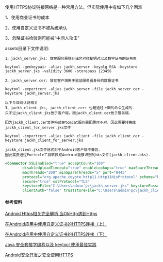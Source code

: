 使用HTTPS协议链接网络是一种常用方法。但实际使用中有如下几个困难

1、使用商业证书的成本

2、使用自定义证书不被系统承认

3、忽略证书检验则可能被“中间人攻击”

assets目录下文件说明:
    
    1、jackh_server.jks: 放在服务器端存储非对称秘钥对以及数字证书的证书库
    
    keytool -genkeypair -alias jackh_server -keyalg RSA -keystore jackh_server.jks -validity 3600 -storepass 123456
    
    2、jackh_server.cer: 放在客户端用于验证服务器身份的数据证书
    
    keytool -exportcert -alias jackh_server -file jackh_server.cer -keystore jackh_server.jks
    
    以下与双向认证相关
    3、jackh_client.jks, jackh_client.cer: 也是通过上面的命令生成的. 
    只不过jackh_client.jks放于客户端，而jackh_client.cer放于服务端.
    
    因为jackh_client.cer文件格式在tomcat服务器配置时不对。因此需要转换成jackh_client_for_server.jks文件
    
    keytool -importcert -alias jackh_client -file jackh_client.cer -keystore jackh_client_for_server.jks
    
    jackh_client.jks文件格式对于Android客户端不兼容，
    因此需要通过Portecle工具转换成Android能够识别的bks文件(jackh_client.bks).
    
```xml
<Connector SSLEnabled="true" acceptCount="100"
	    disableUploadTimeout="true" enableLookups="true" maxSpareThreads="75" 
	    maxThreads="200" minSpareThreads="5" port="8443" 
	    protocol="org.apache.coyote.http11.Http11NioProtocol" scheme="https" 
	    secure="true" sslProtocol="TLS"
	    keystoreFile="C:\Users\admin'pc\jackh_server.jks" keystorePass="123456"
	    clientAuth="false" truststoreFile="C:\Users\admin'pc\jackh_client_for_server.jks" truststorePass="123456"/>
```
    
#### 参考资料
    
[Android Https相关完全解析 当OkHttp遇到Https](https://blog.csdn.net/lmj623565791/article/details/48129405)

[
在Android应用中使用自定义证书的HTTPS连接（上）](https://blog.csdn.net/raptor/article/details/18896375)

[在Android应用中使用自定义证书的HTTPS连接（下）](https://blog.csdn.net/raptor/article/details/18898937)

[Java 安全套接字编程以及 keytool 使用最佳实践](https://www.ibm.com/developerworks/cn/java/j-lo-socketkeytool/index.html?ca=drs)
    
[Android安全开发之安全使用HTTPS](https://www.cnblogs.com/alisecurity/p/5939336.html)
